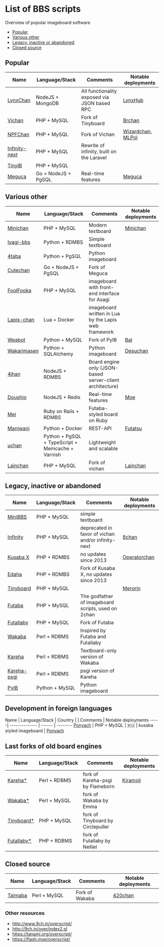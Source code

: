 # List of BBS scripts
Overview of popular imageboard software

* [Popular](#popular)
* [Various other](#various-other)
* [Legacy, inactive or abandoned](#legacy-inactive-or-abandoned)
* [Closed source](#closed-source)

## Popular
Name | Language/Stack | Comments | Notable deployments
-----| -------------- | ------ | --------
[LynxChan](https://gitgud.io/LynxChan/LynxChan ) | NodeJS + MongoDB | All functionality exposed via JSON based RPC | [LynxHub](http://lynxhub.com/)
[Vichan](https://github.com/vichan-devel/vichan/) | PHP + MySQL | Fork of Tinyboard | [Brchan](http://www.brchan.org/)
[NPFChan](https://github.com/fallenPineapple/NPFchan) | PHP + MySQL | Fork of Vichan | [Wizardchan](https://wizchan.org/), [MLPol](https://mlpol.net/)
[Infinity-next](https://github.com/infinity-next/infinity-next) | PHP + MySQL | Rewrite of infinity, built on the Laravel |
[TinyIB](https://gitlab.com/tslocum/tinyib) | PHP + MySQL |  | 
[Meguca](https://github.com/bakape/meguca) | Go + NodeJS + PgSQL | Real-time features | [Meguca](https://meguca.org/all/)

## Various other
Name | Language/Stack | Comments | Notable deployments
-----| -------------- | ------ | --------
[Minichan](https://github.com/Minichan/Minichan) | PHP + MySQL | Modern textboard | [Minichan](http://minichan.org/)
[Iyagi-bbs](https://github.com/153/iyagi-bbs) | Python + RDMBS | Simple textboard |
[4taba](https://github.com/4taba/4taba) | Python + PgSQL | Python imageboard |
[Cutechan](https://github.com/cutechan/cutechan) | Go + NodeJS + PgSQL | Fork of Meguca | 
[FoolFooka](https://github.com/FoolCode/FoolFuuka) | PHP + MySQL | imageboard with front-end interface for Asagi |
[Lapis-chan](https://github.com/karai17/lapis-chan/) | Lua + Docker | imageboard written in Lua by the Lapis web framework |
[Weabot](https://github.com/z411/weabot) | Python + MySQL | Fork of PyIB | [BaI](https://bienvenidoainternet.org/world/)
[Wakarimasen](https://github.com/weedy/wakarimasen) | Python + SQLAlchemy | Python imageboard | [Desuchan](https://desuchan.net/)
[4jhan](https://github.com/phikal/4jhan-server) | NodeJS + RDMBS | Board engine only (JSON-based server-client architecture) |
[Doushio](https://github.com/lalcmellkmal/doushio) | NodeJS + Redis | Real-time features | [Moe](http://doushio.com/moe/)
[Mei](https://github.com/lulalala/mei) | Ruby on Rails + RDMBS | Futaba-styled board on Ruby |  
[Maniwani](https://github.com/DangerOnTheRanger/maniwani) | Python + Docker | REST-API | [Futatsu](https://futatsu.org/)
[µchan](https://github.com/Floens/uchan) | Python + PgSQL + TypeScript + Memcache + Varnish | Lightweight and scalable |
[Lainchan](https://github.com/lainchan/lainchan/) | PHP + MySQL | Fork of vichan | [Lainchan](https://lainchan.org/)

## Legacy, inactive or abandoned
Name | Language/Stack | Comments | Notable deployments
-----| -------------- | ------ | --------
[MiniBBS](https://github.com/whiteplastic/MiniBBS) | PHP + MySQL | simple textboard |
[Infinity](https://github.com/ctrlcctrlv/infinity) | PHP + MySQL |  deprecated in favor of vichan and/or infinity-next | [8chan](http://8ch.net)
[Kusaba X](http://kusabax.cultnet.net/) | PHP + RDMBS |  no updates since 2013 | [Operatorchan](https://operatorchan.org/)
[Edaha](https://github.com/Edaha/Edaha) | PHP + RDMBS |  Fork of Kusaba X, no updates since 2013 |
[Tinyboard](https://github.com/savetheinternet/Tinyboard) | PHP + MySQL | | [Merorin](https://merorin.com/jp/) 
[Futaba](http://jun.2chan.net/script/) | PHP + MySQL | The godfather of imageboard scripts, used on 2chan |
[Futallaby](http://www.1chan.net/futallaby/) | PHP + MySQL | Fork of Futaba
[Wakaba](http://wakaba.c3.cx/s/web/wakaba_kareha) | Perl + RDBMS | Inspired by Futaba and Futallaby |
[Kareha](http://wakaba.c3.cx/s/web/wakaba_kareha) | Perl + RDBMS | Textboard-only version of Wakaba |
[Kareha-psgi](https://github.com/marlencrabapple/kareha-psgi) | Perl + RDBMS | psgi version of Kareha |
[PyIB](https://github.com/tslocum/PyIB) | Python + MySQL | Python imageboard | |

## Development in foreign languages
Name | Language/Stack | Country | | Comments | Notable deployments
-----| -------------- | ------ | --------
[Ponyach](https://github.com/acilsd/ponyach.ru) | PHP + MySQL | 🇷🇺 | kusaba styled imageboard | [Ponyach](https://ponyach.ru/b/)


## Last forks of old board engines
Name | Language/Stack | Comments | Notable deployments
-----| -------------- | ------ | --------
[Kareha*](https://github.com/Flameborn/Kareha) | Perl + RDBMS | fork of Kareha-psgi by Flameborn | [Kiramoji](https://kiramoji.ga/)
[Wakaba*](https://github.com/emmausrs/Wakaba) | Perl + MySQL | fork of Wakaba by Emma |
[Tinyboard*](https://github.com/Circlepuller/Tinyboard) | PHP + MySQL | fork of Tinyboard by Circlepuller |
[Futallaby*](https://github.com/NellielProject/Nelliel) | PHP + RDBMS | fork of Futallaby by Nelliel |


## Closed source
Name | Language/Stack | Comments | Notable deployments
-----| -------------- | ------ | --------
[Taimaba](https://taimapedia.org/index.php?title=Taimaba) | Perl + MySQL | Fork of Wakaba | [420chan](http://420chan.org)


### Other resources
* http://www.9ch.in/overscript/
* http://9ch.in/over/index2.pl
* https://tanami.org/overscript/
* https://flash.moe/overscript/
